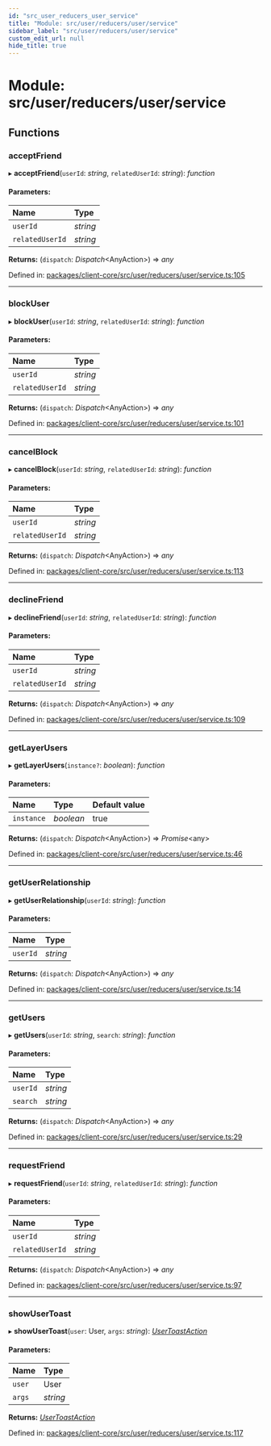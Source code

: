 ```yaml
---
id: "src_user_reducers_user_service"
title: "Module: src/user/reducers/user/service"
sidebar_label: "src/user/reducers/user/service"
custom_edit_url: null
hide_title: true
---
```


# Module: src/user/reducers/user/service

## Functions

### acceptFriend

▸ **acceptFriend**(`userId`: *string*, `relatedUserId`: *string*): *function*

#### Parameters:

Name | Type |
:------ | :------ |
`userId` | *string* |
`relatedUserId` | *string* |

**Returns:** (`dispatch`: *Dispatch*<AnyAction\>) => *any*

Defined in: [packages/client-core/src/user/reducers/user/service.ts:105](https://github.com/xr3ngine/xr3ngine/blob/65dfcf39a/packages/client-core/src/user/reducers/user/service.ts#L105)

___

### blockUser

▸ **blockUser**(`userId`: *string*, `relatedUserId`: *string*): *function*

#### Parameters:

Name | Type |
:------ | :------ |
`userId` | *string* |
`relatedUserId` | *string* |

**Returns:** (`dispatch`: *Dispatch*<AnyAction\>) => *any*

Defined in: [packages/client-core/src/user/reducers/user/service.ts:101](https://github.com/xr3ngine/xr3ngine/blob/65dfcf39a/packages/client-core/src/user/reducers/user/service.ts#L101)

___

### cancelBlock

▸ **cancelBlock**(`userId`: *string*, `relatedUserId`: *string*): *function*

#### Parameters:

Name | Type |
:------ | :------ |
`userId` | *string* |
`relatedUserId` | *string* |

**Returns:** (`dispatch`: *Dispatch*<AnyAction\>) => *any*

Defined in: [packages/client-core/src/user/reducers/user/service.ts:113](https://github.com/xr3ngine/xr3ngine/blob/65dfcf39a/packages/client-core/src/user/reducers/user/service.ts#L113)

___

### declineFriend

▸ **declineFriend**(`userId`: *string*, `relatedUserId`: *string*): *function*

#### Parameters:

Name | Type |
:------ | :------ |
`userId` | *string* |
`relatedUserId` | *string* |

**Returns:** (`dispatch`: *Dispatch*<AnyAction\>) => *any*

Defined in: [packages/client-core/src/user/reducers/user/service.ts:109](https://github.com/xr3ngine/xr3ngine/blob/65dfcf39a/packages/client-core/src/user/reducers/user/service.ts#L109)

___

### getLayerUsers

▸ **getLayerUsers**(`instance?`: *boolean*): *function*

#### Parameters:

Name | Type | Default value |
:------ | :------ | :------ |
`instance` | *boolean* | true |

**Returns:** (`dispatch`: *Dispatch*<AnyAction\>) => *Promise*<any\>

Defined in: [packages/client-core/src/user/reducers/user/service.ts:46](https://github.com/xr3ngine/xr3ngine/blob/65dfcf39a/packages/client-core/src/user/reducers/user/service.ts#L46)

___

### getUserRelationship

▸ **getUserRelationship**(`userId`: *string*): *function*

#### Parameters:

Name | Type |
:------ | :------ |
`userId` | *string* |

**Returns:** (`dispatch`: *Dispatch*<AnyAction\>) => *any*

Defined in: [packages/client-core/src/user/reducers/user/service.ts:14](https://github.com/xr3ngine/xr3ngine/blob/65dfcf39a/packages/client-core/src/user/reducers/user/service.ts#L14)

___

### getUsers

▸ **getUsers**(`userId`: *string*, `search`: *string*): *function*

#### Parameters:

Name | Type |
:------ | :------ |
`userId` | *string* |
`search` | *string* |

**Returns:** (`dispatch`: *Dispatch*<AnyAction\>) => *any*

Defined in: [packages/client-core/src/user/reducers/user/service.ts:29](https://github.com/xr3ngine/xr3ngine/blob/65dfcf39a/packages/client-core/src/user/reducers/user/service.ts#L29)

___

### requestFriend

▸ **requestFriend**(`userId`: *string*, `relatedUserId`: *string*): *function*

#### Parameters:

Name | Type |
:------ | :------ |
`userId` | *string* |
`relatedUserId` | *string* |

**Returns:** (`dispatch`: *Dispatch*<AnyAction\>) => *any*

Defined in: [packages/client-core/src/user/reducers/user/service.ts:97](https://github.com/xr3ngine/xr3ngine/blob/65dfcf39a/packages/client-core/src/user/reducers/user/service.ts#L97)

___

### showUserToast

▸ **showUserToast**(`user`: User, `args`: *string*): [*UserToastAction*](../interfaces/src_user_reducers_user_actions.usertoastaction.md)

#### Parameters:

Name | Type |
:------ | :------ |
`user` | User |
`args` | *string* |

**Returns:** [*UserToastAction*](../interfaces/src_user_reducers_user_actions.usertoastaction.md)

Defined in: [packages/client-core/src/user/reducers/user/service.ts:117](https://github.com/xr3ngine/xr3ngine/blob/65dfcf39a/packages/client-core/src/user/reducers/user/service.ts#L117)
